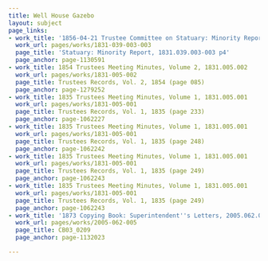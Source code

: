 ```yaml
---
title: Well House Gazebo
layout: subject
page_links:
- work_title: '1856-04-21 Trustee Committee on Statuary: Minority Report, 1831.039.003-003'
  work_url: pages/works/1831-039-003-003
  page_title: 'Statuary: Minority Report, 1831.039.003-003 p4'
  page_anchor: page-1130591
- work_title: 1854 Trustees Meeting Minutes, Volume 2, 1831.005.002
  work_url: pages/works/1831-005-002
  page_title: Trustees Records, Vol. 2, 1854 (page 085)
  page_anchor: page-1279252
- work_title: 1835 Trustees Meeting Minutes, Volume 1, 1831.005.001
  work_url: pages/works/1831-005-001
  page_title: Trustees Records, Vol. 1, 1835 (page 233)
  page_anchor: page-1062227
- work_title: 1835 Trustees Meeting Minutes, Volume 1, 1831.005.001
  work_url: pages/works/1831-005-001
  page_title: Trustees Records, Vol. 1, 1835 (page 248)
  page_anchor: page-1062242
- work_title: 1835 Trustees Meeting Minutes, Volume 1, 1831.005.001
  work_url: pages/works/1831-005-001
  page_title: Trustees Records, Vol. 1, 1835 (page 249)
  page_anchor: page-1062243
- work_title: 1835 Trustees Meeting Minutes, Volume 1, 1831.005.001
  work_url: pages/works/1831-005-001
  page_title: Trustees Records, Vol. 1, 1835 (page 249)
  page_anchor: page-1062243
- work_title: '1873 Copying Book: Superintendent''s Letters, 2005.062.005'
  work_url: pages/works/2005-062-005
  page_title: CB03_0209
  page_anchor: page-1132023

---
```

